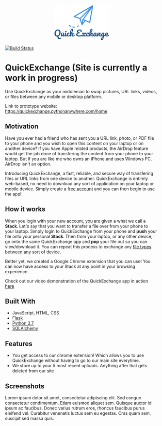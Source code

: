 <p align="center">
  <img src="quickexchange/static/img/QE.png"/>
</p>

[![Build Status](https://travis-ci.org/Francisco-Ibarra07/QuickExchange.svg?branch=master)](https://travis-ci.org/Francisco-Ibarra07/QuickExchange)

# QuickExchange (Site is currently a work in progress)
Use QuickExchange as your middleman to swap pictures, URL links, videos, or files between any mobile or desktop platform.

Link to prototype website: 
<a href="https://quickexchange.pythonanywhere.com/home" target="_blank">https://quickexchange.pythonanywhere.com/home</a>

## Motivation
Have you ever had a friend who has sent you a URL link, photo, or PDF file to your phone and you wish to open this content on your laptop or on another device? If you have Apple related products, the AirDrop feature would get the job done of transfering the content from your phone to your laptop. But if you are like me who owns an iPhone and uses Windows PC, AirDrop isn't an option. 

Introducing QuickExchange, a fast, reliable, and secure way of transfering files or URL links from one device to another. QuickExchange is entirely web-based, no need to download any sort of application on your laptop or mobile device. Simply create a [free account](https://quickexchange.pythonanywhere.com/register) and you can then begin to use the app! 

## How it works
When you login with your new account, you are given a what we call a **Stack**. Let's say that you want to transfer a file over from your phone to your laptop. Simply login to QuickExchange from your phone and **push** your file onto your personal **Stack**. Then from your laptop, or any other device, go onto the same QuickExchange app and **pop** your file out so you can view/download it. You can repeat this process to exchange any <a href="https://quickexchange.pythonanywhere.com/about" target="_blank">file types</a> between any sort of device.

Better yet, we created a Google Chrome extension that you can use! You can now have access to your Stack at any point in your browsing experience. 

Check out our video demonstration of the QuickExchange app in action <a href="https://quickexchange.pythonanywhere.com/home#how-it-works-section" target="_blank">here</a>

## Built With
* JavaScript, HTML, CSS
* [Flask](https://palletsprojects.com/p/flask/)
* [Python 3.7](https://www.python.org)
* [SQLAlchemy](https://www.sqlalchemy.org)

## Features
- You get access to our chrome extension! Which allows you to use QuickExchange without having to go to our main site everytime.
- We store up to your 5 most recent uploads. Anything after that gets deleted from our site

## Screenshots
Lorem ipsum dolor sit amet, consectetur adipiscing elit. Sed congue consectetur condimentum. Etiam euismod aliquet sem. Quisque auctor id ipsum ac faucibus. Donec varius rutrum eros, rhoncus faucibus purus eleifend vel. Curabitur venenatis luctus sem eu egestas. Cras quam sem, suscipit sed massa quis.
